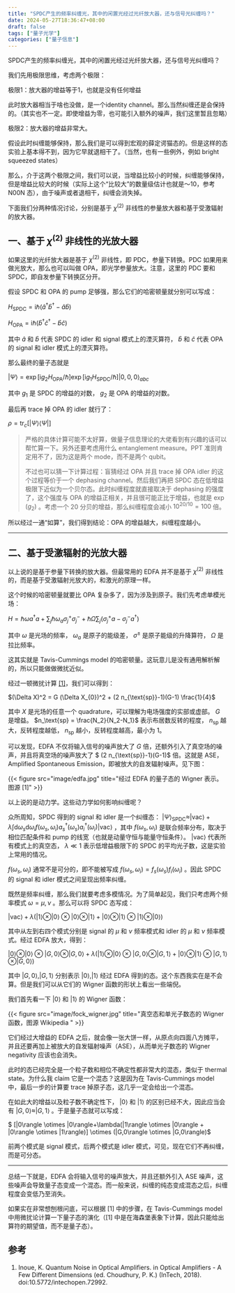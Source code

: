 ```yaml
---
title: "SPDC产生的频率纠缠光，其中的闲置光经过光纤放大器，还与信号光纠缠吗？"
date: 2024-05-27T18:36:47+08:00
draft: false
tags: ["量子光学"]
categories: ["量子信息"]
---
```


SPDC产生的频率纠缠光，其中的闲置光经过光纤放大器，还与信号光纠缠吗？

我们先用极限思维，考虑两个极限：

极限1：放大器的增益等于1，也就是没有任何增益

此时放大器相当于啥也没做，是一个identity channel。那么当然纠缠还是会保持的。（其实也不一定。即使增益为零，也可能引入额外的噪声，我们这里暂且忽略）

极限2：放大器的增益非常大。

假设此时纠缠能够保持，那么我们是可以得到宏观的薛定谔猫态的。但是这样的态实验上基本得不到，因为它早就退相干了。（当然，也有一些例外，例如 bright squeezed states）

那么，介于这两个极限之间，我们可以说，当增益比较小的时候，纠缠能够保持，但是增益比较大的时候（实际上这个“比较大”的数量级估计也就是～10，参考 N00N 态），由于噪声或者退相干，纠缠会消失掉。

下面我们分两种情况讨论，分别是基于 $\chi^{(2)}$ 非线性的参量放大器和基于受激辐射的放大器。

## 一、基于 $\chi^{(2)}$ 非线性的光放大器  
如果这里的光纤放大器是基于 $\chi^{(2)}$ 非线性，即 PDC，参量下转换。PDC 如果用来做光放大，那么也可以叫做 OPA，即光学参量放大。注意，这里的 PDC 要和 SPDC，即自发参量下转换区分开。

假设 SPDC 和 OPA 的 pump 足够强，那么它们的哈密顿量就分别可以写成：

$H_\text{SPDC}=\mathrm{i}\hbar(\hat{a}^\dag \hat{b}^\dag - \hat{a} \hat{b})$ 

$H_\text{OPA} = \mathrm{i}\hbar(\hat{b}^\dag \hat{c}^\dag -\hat{b}\hat{c})$ 

其中 $\hat{a}$ 和 $\hat{b}$ 代表 SPDC 的 idler 和 signal 模式上的湮灭算符， $\hat{b}$ 和 $\hat{c}$ 代表 OPA 的 signal 和 idler 模式上的湮灭算符。

那么最终的量子态就是

$|\Psi\rangle = \exp[\mathrm{i}g_\text{2}H_\text{OPA} /\hbar]\exp[\mathrm{i}g_\text{1}H_\text{SPDC}/\hbar] |0,0,0\rangle_{abc}$ 

其中 $g_1$ 是 SPDC 的增益的对数， $g_2$ 是 OPA 的增益的对数。

最后再 trace 掉 OPA 的 idler 就行了：

$\rho=\operatorname{tr}_c[|\Psi\rangle\langle\Psi|]$ 


> 严格的具体计算可能不太好算，做量子信息理论的大佬看到有兴趣的话可以帮忙算一下。另外还要考虑用什么 entanglement measure。PPT 准则肯定用不了，因为这是两个 mode，而不是两个 qubit。  
>   
> 不过也可以猜一下计算过程：盲猜经过 OPA 并且 trace 掉 OPA idler 的这个过程等价于一个 dephasing channel。然后我们再把 SPDC 态在低增益极限下近似为一个贝尔态。此时纠缠程度就直接取决于 dephasing 的强度了，这个强度与 OPA 的增益正相关，并且很可能正比于增益，也就是 $\exp(g_2)$ 。考虑一个 20 分贝的增益，那么纠缠程度会减小 $10^{20/10} = 100$ 倍。

所以经过一通“如算”，我们得到结论：OPA 的增益越大，纠缠程度越小。



---

## 二、基于受激辐射的光放大器  
以上说的是基于参量下转换的放大器。但最常用的 EDFA 并不是基于 $\chi^{(2)}$ 非线性的，而是基于受激辐射光放大的，和激光的原理一样。

这个时候的哈密顿量就要比 OPA 复杂多了，因为涉及到原子。我们先考虑单模光场：

$H = \hbar\omega a^\dag a + \sum_j \hbar \omega_a \sigma^+_j \sigma^-_j + \hbar \Omega \sum_j (\sigma^+_j a -\sigma_j^- a^\dag)$ 

其中 $\omega$ 是光场的频率， $\omega_a$ 是原子的能级差， $\sigma^{\pm}$ 是原子能级的升降算符， $\Omega$ 是拉比频率。

这其实就是 Tavis-Cummings model 的哈密顿量。这玩意儿是没有通用解析解的，所以只能做做微扰近似。

经过一顿微扰计算 [[1]](#ref\_1)，我们可以得到：

$(\Delta X)^2 = G (\Delta X_{0})^2 + (2 n_{\text{sp}}-1)(G-1) \frac{1}{4}$ 

其中 $X$ 是光场的任意一个 quadrature，可以理解为电场强度的实部或虚部。 $G$ 是增益。 $n_\text{sp} = \frac{N_2}{N_2-N_1}$ 表示布居数反转的程度， $n_\text{sp}$ 越大，反转程度越低， $n_\text{sp}$ 越小，反转程度越高，最小为 1。

可以发现，EDFA 不仅将输入信号的噪声放大了 $G$ 倍，还额外引入了真空场的噪声，并且将真空场的噪声放大了 $ (2 n_{\text{sp}}-1)(G-1)$ 倍。这就是 ASE，Amplified Spontaneous Emission，即被放大的自发辐射噪声。见下图：

{{< figure src="image/edfa.jpg" title="经过 EDFA 的量子态的 Wigner 表示。图源 [1]" >}}

  
以上说的是动力学。这些动力学如何影响纠缠呢？

众所周知，SPDC 得到的 signal 和 idler 是一个纠缠态： $|\Psi\rangle_\text{SPDC} \approx |\text{vac}\rangle + \lambda \int \mathrm{d}\omega_s \mathrm{d}\omega_i f(\omega_s,\omega_i)a^\dag_s(\omega_s) a^\dag_i(\omega_i) |\text{vac}\rangle$ ，其中 $f(\omega_s,\omega_i)$ 是联合频率分布，取决于相位匹配条件和 pump 的线宽（也就是动量守恒与能量守恒条件）。 $|\text{vac}\rangle$ 代表所有模式上的真空态， $\lambda \ll 1$ 表示低增益极限下的 SPDC 的平均光子数，这是实验上常用的情况。

$f(\omega_s,\omega_i)$ 通常不是可分的，即不能被写成 $f(\omega_s,\omega_i) = f_s(\omega_s) f_i(\omega_i)$ 。因此 SPDC 的 signal 和 idler 模式之间呈现出频率纠缠。

既然是频率纠缠，那么我们就要考虑多模情况。为了简单起见，我们只考虑两个频率模式 $\omega = \mu,\nu$ 。那么可以将 SPDC 态写成：

$|\text{vac}\rangle + \lambda (|1\rangle \otimes |0\rangle \otimes |0\rangle \otimes |1\rangle+ |0\rangle \otimes |1\rangle \otimes |1\rangle \otimes |0\rangle)$ 

其中从左到右四个模式分别是 signal 的 $\mu$ 和 $\nu$ 频率模式和 idler 的 $\mu$ 和 $\nu$ 频率模式。经过 EDFA 放大，得到：

$|0\rangle \otimes |0\rangle \otimes |G,0\rangle \otimes |G,0\rangle   +\lambda(|1\rangle \otimes |0\rangle \otimes |G,0\rangle \otimes |G,1\rangle+ |0\rangle \otimes |1\rangle \otimes |G,1\rangle \otimes |G,0\rangle)$ 

其中 $|G,0\rangle,|G,1\rangle$ 分别表示 $|0\rangle ,|1\rangle$ 经过 EDFA 得到的态。这个东西我实在是不会算。但是我们可以从它们的 Wigner 函数的形状上看出一些端倪。

我们首先看一下 $|0\rangle$ 和 $|1\rangle$ 的 Wigner 函数：

{{< figure src="image/fock_wigner.jpg" title="真空态和单光子数态的 Wigner 函数，图源 Wikipedia  " >}}

  
它们经过大增益的 EDFA 之后，就会像一张大饼一样，从原点向四面八方摊平，并且还要再加上被放大的自发辐射噪声（ASE），从而单光子数态的 Wigner negativity 应该也会消失。

此时的态已经完全是一个粒子数和相位不确定性都非常大的混态，类似于 thermal state。为什么我 claim 它是一个混态？这是因为在 Tavis-Cummings model 中，最后一步的计算要 trace 掉原子态，这几乎一定会给出一个混态。

在如此大的增益以及粒子数不确定性下， $|0\rangle$ 和 $|1\rangle$ 的区别已经不大，因此应当会有 $|G,0\rangle \approx |G,1\rangle$ 。于是量子态就可以写成：

$ [|0\rangle \otimes |0\rangle+\lambda(|1\rangle \otimes |0\rangle + |0\rangle \otimes |1\rangle)] \otimes (|G,0\rangle \otimes |G,0\rangle)$ 

前两个模式是 signal 模式，后两个模式是 idler 模式，可见，现在它们不再纠缠，而是可分态。



---

总结一下就是，EDFA 会将输入信号的噪声放大，并且还额外引入 ASE 噪声，这些噪声会导致量子态变成一个混态。而一般来说，纠缠的纯态变成混态之后，纠缠程度会变低乃至消失。

如果实在非常想刨根问底，可以根据 [1] 中的步骤，在 Tavis-Cummings model 中用微扰论计算一下量子态的演化（[1] 中是在海森堡表象下计算，因此只能给出算符的期望值，而不是量子态）。

## 参考  
1. Inoue, K. Quantum Noise in Optical Amplifiers. in Optical Amplifiers - A Few Different Dimensions (ed. Choudhury, P. K.) (InTech, 2018). doi:10.5772/intechopen.72992.
